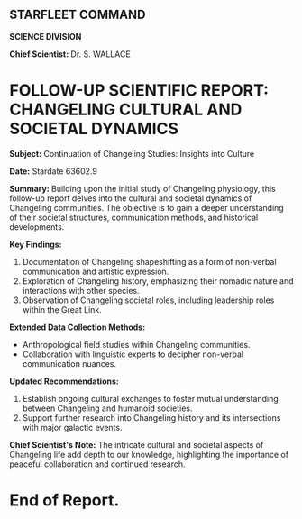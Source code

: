 ## **STARFLEET COMMAND**

**SCIENCE DIVISION**

**Chief Scientist:** Dr. S. WALLACE

# **FOLLOW-UP SCIENTIFIC REPORT:** CHANGELING CULTURAL AND SOCIETAL DYNAMICS

**Subject:** Continuation of Changeling Studies: Insights into Culture

**Date:** Stardate 63602.9

**Summary:**
Building upon the initial study of Changeling physiology, this follow-up report delves into the cultural and societal dynamics of Changeling communities. The objective is to gain a deeper understanding of their societal structures, communication methods, and historical developments.

**Key Findings:**
1. Documentation of Changeling shapeshifting as a form of non-verbal communication and artistic expression.
2. Exploration of Changeling history, emphasizing their nomadic nature and interactions with other species.
3. Observation of Changeling societal roles, including leadership roles within the Great Link.

**Extended Data Collection Methods:**
- Anthropological field studies within Changeling communities.
- Collaboration with linguistic experts to decipher non-verbal communication nuances.

**Updated Recommendations:**
1. Establish ongoing cultural exchanges to foster mutual understanding between Changeling and humanoid societies.
2. Support further research into Changeling history and its intersections with major galactic events.

**Chief Scientist's Note:**
The intricate cultural and societal aspects of Changeling life add depth to our knowledge, highlighting the importance of peaceful collaboration and continued research.

# End of Report.

